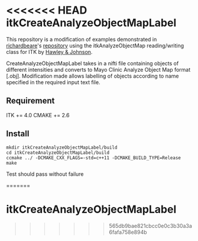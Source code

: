 <<<<<<< HEAD
itkCreateAnalyzeObjectMapLabel
==============================

This repository is a modification of examples demonstrated in [richardbeare](http://github.com/richardbeare)'s [repository](https://github.com/richardbeare/itkAnalyzeObjectMap) using the itkAnalyzeObjectMap reading/writing class for ITK by [Hawley & Johnson](https://github.com/InsightSoftwareConsortium/itkAnalyzeObjectMap/blob/master/AnalyzeObjectLabelMap.pdf).

CreateAnalyzeObjectMapLabel takes in a nifti file containing objects of different intensities and converts to Mayo Clinic Analyze Object Map format [.obj]. Modification made allows labelling of objects according to name specified in the required input text file. 

## Requirement 

ITK += 4.0
CMAKE += 2.6

## Install

```
mkdir itkCreateAnalyzeObjectMapLabel/build
cd itkCreateAnalyzeObjectMapLabel/build
ccmake ../ -DCMAKE_CXX_FLAGS=-std=c++11 -DCMAKE_BUILD_TYPE=Release
make
```

Test should pass without failure
 
=======
# itkCreateAnalyzeObjectMapLabel
>>>>>>> 565db9bae821cbcc0e0c3b30a3a6fafa758e894b
